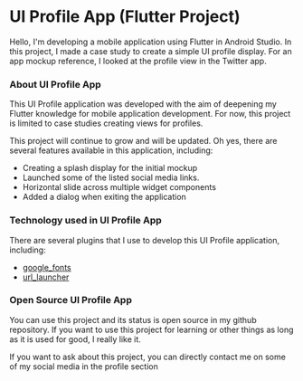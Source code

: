 # UI Profile App (Flutter Project)
Hello, I'm developing a mobile application using Flutter in Android Studio. In this project, I made a case study to create a simple UI profile display. For an app mockup reference, I looked at the profile view in the Twitter app.

### About UI Profile App
This UI Profile application was developed with the aim of deepening my Flutter knowledge for mobile application development. For now, this project is limited to case studies creating views for profiles.

This project will continue to grow and will be updated. Oh yes, there are several features available in this application, including:
- Creating a splash display for the initial mockup
- Launched some of the listed social media links.
- Horizontal slide across multiple widget components
- Added a dialog when exiting the application

### Technology used in UI Profile App
There are several plugins that I use to develop this UI Profile application, including:

- [google_fonts](https://pub.dev/packages/google_fonts)
- [url_launcher](https://pub.dev/packages/url_launcher)

### Open Source UI Profile App
You can use this project and its status is open source in my github repository. If you want to use this project for learning or other things as long as it is used for good, I really like it.

If you want to ask about this project, you can directly contact me on some of my social media in the profile section
